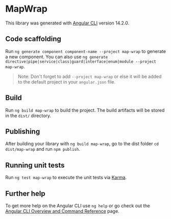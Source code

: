 # MapWrap

This library was generated with [Angular CLI](https://github.com/angular/angular-cli) version 14.2.0.

## Code scaffolding

Run `ng generate component component-name --project map-wrap` to generate a new component. You can also use `ng generate directive|pipe|service|class|guard|interface|enum|module --project map-wrap`.
> Note: Don't forget to add `--project map-wrap` or else it will be added to the default project in your `angular.json` file. 

## Build

Run `ng build map-wrap` to build the project. The build artifacts will be stored in the `dist/` directory.

## Publishing

After building your library with `ng build map-wrap`, go to the dist folder `cd dist/map-wrap` and run `npm publish`.

## Running unit tests

Run `ng test map-wrap` to execute the unit tests via [Karma](https://karma-runner.github.io).

## Further help

To get more help on the Angular CLI use `ng help` or go check out the [Angular CLI Overview and Command Reference](https://angular.io/cli) page.
